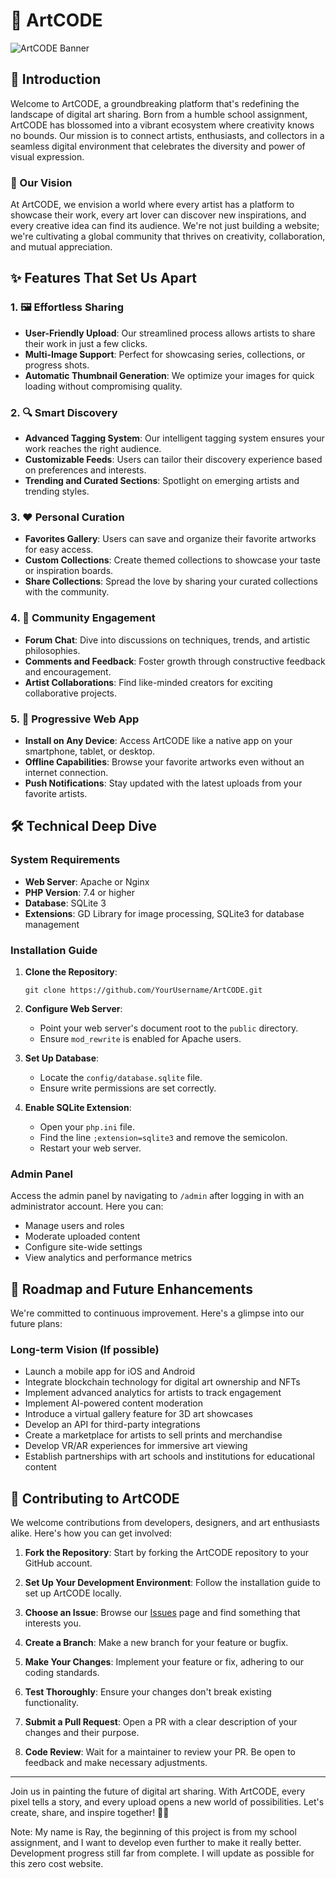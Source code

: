 # 🎨 ArtCODE


![ArtCODE Banner](https://github.com/user-attachments/assets/69e3b07d-b529-404b-b387-88f0c50408f1)

## 🌟 Introduction

Welcome to ArtCODE, a groundbreaking platform that's redefining the landscape of digital art sharing. Born from a humble school assignment, ArtCODE has blossomed into a vibrant ecosystem where creativity knows no bounds. Our mission is to connect artists, enthusiasts, and collectors in a seamless digital environment that celebrates the diversity and power of visual expression.

### 🚀 Our Vision

At ArtCODE, we envision a world where every artist has a platform to showcase their work, every art lover can discover new inspirations, and every creative idea can find its audience. We're not just building a website; we're cultivating a global community that thrives on creativity, collaboration, and mutual appreciation.

## ✨ Features That Set Us Apart

### 1. 🖼️ Effortless Sharing

- **User-Friendly Upload**: Our streamlined process allows artists to share their work in just a few clicks.
- **Multi-Image Support**: Perfect for showcasing series, collections, or progress shots.
- **Automatic Thumbnail Generation**: We optimize your images for quick loading without compromising quality.

### 2. 🔍 Smart Discovery

- **Advanced Tagging System**: Our intelligent tagging system ensures your work reaches the right audience.
- **Customizable Feeds**: Users can tailor their discovery experience based on preferences and interests.
- **Trending and Curated Sections**: Spotlight on emerging artists and trending styles.

### 3. ❤ Personal Curation

- **Favorites Gallery**: Users can save and organize their favorite artworks for easy access.
- **Custom Collections**: Create themed collections to showcase your taste or inspiration boards.
- **Share Collections**: Spread the love by sharing your curated collections with the community.

### 4. 💬 Community Engagement

- **Forum Chat**: Dive into discussions on techniques, trends, and artistic philosophies.
- **Comments and Feedback**: Foster growth through constructive feedback and encouragement.
- **Artist Collaborations**: Find like-minded creators for exciting collaborative projects.

### 5. 📱 Progressive Web App

- **Install on Any Device**: Access ArtCODE like a native app on your smartphone, tablet, or desktop.
- **Offline Capabilities**: Browse your favorite artworks even without an internet connection.
- **Push Notifications**: Stay updated with the latest uploads from your favorite artists.

## 🛠️ Technical Deep Dive

### System Requirements

- **Web Server**: Apache or Nginx
- **PHP Version**: 7.4 or higher
- **Database**: SQLite 3
- **Extensions**: GD Library for image processing, SQLite3 for database management

### Installation Guide

1. **Clone the Repository**:
   ```
   git clone https://github.com/YourUsername/ArtCODE.git
   ```

2. **Configure Web Server**:
   - Point your web server's document root to the `public` directory.
   - Ensure `mod_rewrite` is enabled for Apache users.

3. **Set Up Database**:
   - Locate the `config/database.sqlite` file.
   - Ensure write permissions are set correctly.

4. **Enable SQLite Extension**:
   - Open your `php.ini` file.
   - Find the line `;extension=sqlite3` and remove the semicolon.
   - Restart your web server.


### Admin Panel

Access the admin panel by navigating to `/admin` after logging in with an administrator account. Here you can:

- Manage users and roles
- Moderate uploaded content
- Configure site-wide settings
- View analytics and performance metrics

## 🚀 Roadmap and Future Enhancements

We're committed to continuous improvement. Here's a glimpse into our future plans:

### Long-term Vision (If possible)

- Launch a mobile app for iOS and Android
- Integrate blockchain technology for digital art ownership and NFTs
- Implement advanced analytics for artists to track engagement
- Implement AI-powered content moderation
- Introduce a virtual gallery feature for 3D art showcases
- Develop an API for third-party integrations
- Create a marketplace for artists to sell prints and merchandise
- Develop VR/AR experiences for immersive art viewing
- Establish partnerships with art schools and institutions for educational content


## 🤝 Contributing to ArtCODE

We welcome contributions from developers, designers, and art enthusiasts alike. Here's how you can get involved:

1. **Fork the Repository**: Start by forking the ArtCODE repository to your GitHub account.

2. **Set Up Your Development Environment**: Follow the installation guide to set up ArtCODE locally.

3. **Choose an Issue**: Browse our [Issues](https://github.com/HirotakaDango/ArtCODE/issues) page and find something that interests you.

4. **Create a Branch**: Make a new branch for your feature or bugfix.

5. **Make Your Changes**: Implement your feature or fix, adhering to our coding standards.

6. **Test Thoroughly**: Ensure your changes don't break existing functionality.

7. **Submit a Pull Request**: Open a PR with a clear description of your changes and their purpose.

8. **Code Review**: Wait for a maintainer to review your PR. Be open to feedback and make necessary adjustments.


---

Join us in painting the future of digital art sharing. With ArtCODE, every pixel tells a story, and every upload opens a new world of possibilities. Let's create, share, and inspire together! 🎨✨



Note: My name is Ray, the beginning of this project is from my school assignment, and I want to develop even further to make it really better. Development progress still far from complete. I will update as possible for this zero cost website.
